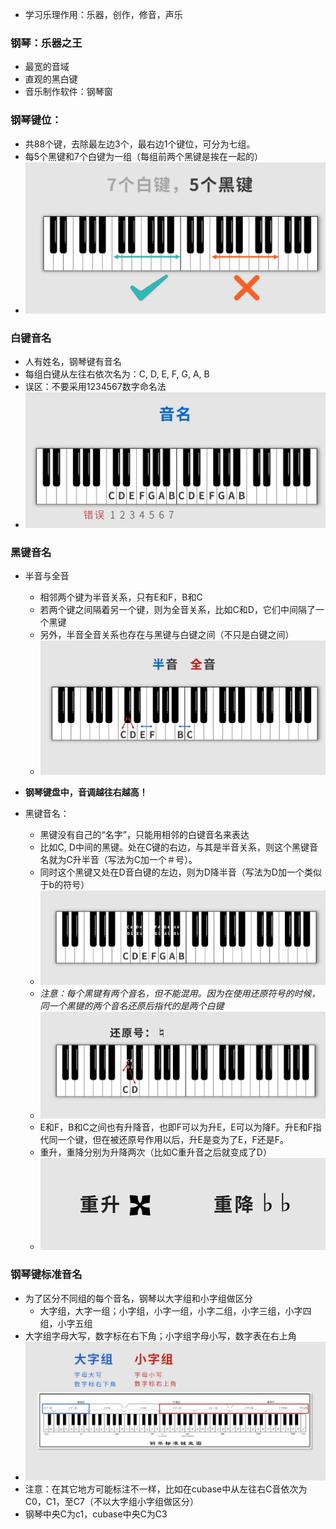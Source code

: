 - 学习乐理作用：乐器，创作，修音，声乐

### 钢琴：乐器之王

- 最宽的音域
- 直观的黑白键
- 音乐制作软件：钢琴窗

### 钢琴键位：

- 共88个键，去除最左边3个，最右边1个键位，可分为七组。
- 每5个黑键和7个白键为一组（每组前两个黑键是挨在一起的）
- ![](attachments/键位组.png)

### 白键音名

- 人有姓名，钢琴键有音名
- 每组白键从左往右依次名为：C, D, E, F, G, A, B
- 误区：不要采用1234567数字命名法
- ![](attachments/音名.png)

### 黑键音名

- 半音与全音

  - 相邻两个键为半音关系，只有E和F，B和C
  - 若两个键之间隔着另一个键，则为全音关系，比如C和D，它们中间隔了一个黑键
  - 另外，半音全音关系也存在与黑键与白键之间（不只是白键之间）
  - ![](attachments/半音与全音.png)
- **钢琴键盘中，音调越往右越高！**
- 黑键音名：

  - 黑键没有自己的“名字”，只能用相邻的白键音名来表达
  - 比如C, D中间的黑键。处在C键的右边，与其是半音关系，则这个黑键音名就为C升半音（写法为C加一个＃号）。
  - 同时这个黑键又处在D音白键的左边，则为D降半音（写法为D加一个类似于b的符号）
  - ![](attachments/黑键音名.png)
  - *注意：每个黑键有两个音名，但不能混用。因为在使用还原符号的时候，同一个黑键的两个音名还原后指代的是两个白键*
  - ![](attachments/还原号.png)
  - E和F，B和C之间也有升降音，也即F可以为升E，E可以为降F。升E和F指代同一个键，但在被还原号作用以后，升E是变为了E，F还是F。
  - 重升，重降分别为升降两次（比如C重升音之后就变成了D）
  - ![](attachments/重升与重降.png)

### 钢琴键标准音名

- 为了区分不同组的每个音名，钢琴以大字组和小字组做区分
  - 大字组，大字一组；小字组，小字一组，小字二组，小字三组，小字四组，小字五组
- 大字组字母大写，数字标在右下角；小字组字母小写，数字表在右上角
- ![](attachments/钢琴标准键盘图.png)
- 注意：在其它地方可能标注不一样，比如在cubase中从左往右C音依次为C0，C1，至C7（不以大字组小字组做区分）
- 钢琴中央C为c1，cubase中央C为C3
